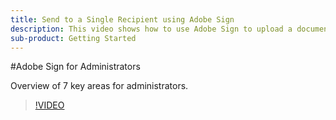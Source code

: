 ```yaml
---
title: Send to a Single Recipient using Adobe Sign
description: This video shows how to use Adobe Sign to upload a document, add form fields, and send it to a recipient for signature
sub-product: Getting Started
---
```


#Adobe Sign for Administrators

Overview of 7 key areas for administrators.

>[!VIDEO](https://video.tv.adobe.com/v/33657)